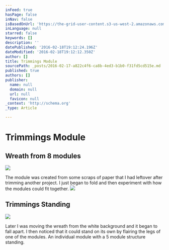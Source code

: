 ```yaml
---
inFeed: true
hasPage: false
inNav: false
isBasedOnUrl: 'https://the-grid-user-content.s3-us-west-2.amazonaws.com/72d2aab8-9b84-438e-b5ca-01be11aeb981.png'
inLanguage: null
starred: false
keywords: []
description: ''
datePublished: '2016-02-18T19:12:24.196Z'
dateModified: '2016-02-18T19:12:12.350Z'
author: []
title: Trimmings Module
sourcePath: _posts/2016-02-17-a822c4f6-ca8b-4ed3-b1b0-f31fd5cd515e.md
published: true
authors: []
publisher:
  name: null
  domain: null
  url: null
  favicon: null
_context: 'http://schema.org'
_type: Article

---
```

# Trimmings Module

## Wreath from 8 modules
![](https://the-grid-user-content.s3-us-west-2.amazonaws.com/72d2aab8-9b84-438e-b5ca-01be11aeb981.png)

The module was created from some scraps of paper that I had leftover after trimming another project. I just began to fold and then experiment with how the modules could fit together.
![](https://the-grid-user-content.s3-us-west-2.amazonaws.com/9e76051e-432e-445b-ab72-2cda42480306.jpg)

## Trimmings Standing
![](https://the-grid-user-content.s3-us-west-2.amazonaws.com/182f5ace-8f41-431d-bc57-2d157af42d4b.jpg)

Later I was moving the wreath from the white background and it began to fall apart. I then noticed that it could stand on its own by flairing the legs of one of the modules. An individual module with a 5 module structure standing.